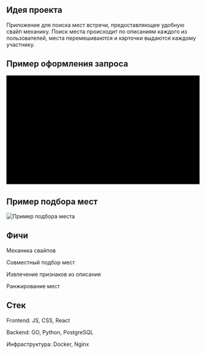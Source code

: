 ## Идея проекта
Приложение для поиска мест встречи, предоставляющее удобную свайп механику. Поиск места происходит по описаниям каждого из пользователей, места перемешиваются и карточки выдаются каждому участнику. 

## Пример оформления запроса
![Пример оформления запроса](examples/image23.gif)

## Пример подбора мест
![Пример подбора места](examples/image21.gif)

## Фичи
Механика свайпов

Совместный подбор мест

Извлечение признаков из описания 

Ранжирование мест

## Стек

Frontend: JS, CSS, React

Backend: GO, Python, PostgreSQL

Инфраструктура: Docker, Nginx
